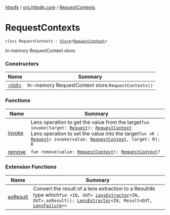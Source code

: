[http4k](../../index.md) / [org.http4k.core](../index.md) / [RequestContexts](./index.md)

# RequestContexts

`class RequestContexts : `[`Store`](../-store/index.md)`<`[`RequestContext`](../-request-context/index.md)`>`

In-memory RequestContext store.

### Constructors

| Name | Summary |
|---|---|
| [&lt;init&gt;](-init-.md) | In-memory RequestContext store.`RequestContexts()` |

### Functions

| Name | Summary |
|---|---|
| [invoke](invoke.md) | Lens operation to get the value from the target`fun invoke(target: `[`Request`](../-request/index.md)`): `[`RequestContext`](../-request-context/index.md)<br>Lens operation to set the value into the target`fun <R : `[`Request`](../-request/index.md)`> invoke(value: `[`RequestContext`](../-request-context/index.md)`, target: R): R` |
| [remove](remove.md) | `fun remove(value: `[`RequestContext`](../-request-context/index.md)`): `[`RequestContext`](../-request-context/index.md)`?` |

### Extension Functions

| Name | Summary |
|---|---|
| [asResult](../../org.http4k.lens/as-result.md) | Convert the result of a lens extraction to a Result4k type which`fun <IN, OUT> `[`LensExtractor`](../../org.http4k.lens/-lens-extractor/index.md)`<IN, OUT>.asResult(): `[`LensExtractor`](../../org.http4k.lens/-lens-extractor/index.md)`<IN, Result<OUT, `[`LensFailure`](../../org.http4k.lens/-lens-failure/index.md)`>>` |
